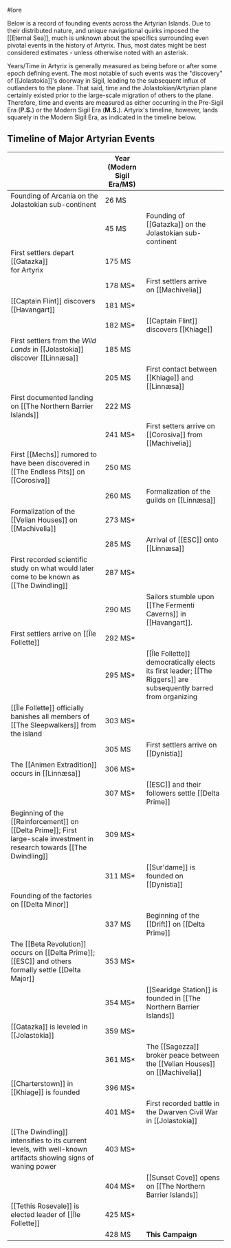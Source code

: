 #lore 

Below is a record of founding events across the Artyrian Islands. Due to their distributed nature, and unique navigational quirks imposed the [[Eternal Sea]], much is unknown about the specifics surrounding even pivotal events in the history of Artyrix. Thus, most dates might be best considered estimates - unless otherwise noted with an asterisk.

Years/Time in Artyrix is generally measured as being before or after some epoch defining event. The most notable of such events was the "discovery" of  [[Jolastokia]]'s doorway in Sigil, leading to the subsequent influx of outlanders to the plane. That said, time and the Jolastokian/Artyrian plane certainly existed prior to the large-scale migration of others to the plane. Therefore, time and events are measured as either occurring in the Pre-Sigil Era (**P.S.**) or the Modern Sigil Era (**M.S.**). Artyrix's timeline, however, lands squarely in the Modern Sigil Era, as indicated in the timeline below. 

## Timeline of Major Artyrian Events

|  | Year (Modern Sigil Era/MS) |  |
| ---- | ---- | ---- |
| Founding of Arcania on the<br>Jolastokian sub-continent | 26 MS |  |
|  | 45 MS | Founding of [[Gatazka]] on the <br>Jolastokian sub-continent |
| First settlers depart [[Gatazka]] <br>for Artyrix | 175 MS |  |
|  | 178 MS* | First settlers arrive<br>on [[Machivelia]] |
| [[Captain Flint]] discovers [[Havangart]] | 181 MS* |  |
|  | 182 MS* | [[Captain Flint]] discovers [[Khiage]] |
| First settlers from the *Wild Lands* in [[Jolastokia]] discover [[Linnæsa]] | 185 MS |  |
|  | 205 MS | First contact between [[Khiage]] and [[Linnæsa]] |
| First documented landing on [[The Northern Barrier Islands]] | 222 MS |  |
|  | 241 MS* | First setters arrive on [[Corosiva]] from [[Machivelia]] |
| First [[Mechs]] rumored to have been discovered in [[The Endless Pits]] on [[Corosiva]] | 250 MS |  |
|  | 260 MS | Formalization of the guilds on [[Linnæsa]] |
| Formalization of the [[Velian Houses]] on [[Machivelia]] | 273 MS* |  |
|  | 285 MS | Arrival of [[ESC]] onto [[Linnæsa]] |
| First recorded scientific study on what would later come to be known as [[The Dwindling]] | 287 MS* |  |
|  | 290 MS | Sailors stumble upon [[The Fermenti Caverns]] in [[Havangart]]. |
| First settlers arrive on [[Île Follette]] | 292 MS* |  |
|  | 295 MS* | [[Île Follette]] democratically elects its first leader; [[The Riggers]] are subsequently barred from organizing |
| [[Île Follette]] officially banishes all members of [[The Sleepwalkers]] from the island | 303 MS* |  |
|  | 305 MS | First settlers arrive on [[Dynistia]] |
| The [[Animen Extradition]] occurs in [[Linnæsa]] | 306 MS* |  |
|  | 307 MS* | [[ESC]] and their followers settle [[Delta Prime]] |
| Beginning of the [[Reinforcement]] on [[Delta Prime]]; First large-scale investment in research towards [[The Dwindling]] | 309 MS* |  |
|  | 311 MS* | [[Sur'dame]] is founded on [[Dynistia]] |
| Founding of the factories on [[Delta Minor]] |  |  |
|  | 337 MS | Beginning of the [[Drift]] on [[Delta Prime]] |
| The [[Beta Revolution]] occurs on [[Delta Prime]]; [[ESC]] and others formally settle [[Delta Major]] | 353 MS* |  |
|  | 354 MS* | [[Searidge Station]] is founded in [[The Northern Barrier Islands]] |
| [[Gatazka]] is leveled in [[Jolastokia]] | 359 MS* |  |
|  | 361 MS* | The [[Sagezza]] broker peace between the [[Velian Houses]] on [[Machivelia]] |
| [[Charterstown]] in [[Khiage]] is founded | 396 MS* |  |
|  | 401 MS* | First recorded battle in the Dwarven Civil War in [[Jolastokia]] |
| [[The Dwindling]] intensifies to its current levels, with well-known artifacts showing signs of waning power  | 403 MS* |  |
|  | 404 MS* | [[Sunset Cove]] opens on [[The Northern Barrier Islands]] |
| [[Tethis Rosevale]] is elected leader of [[Île Follette]] | 425 MS* |  |
|  | 428 MS | **This Campaign** |
